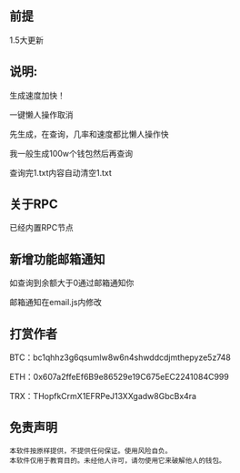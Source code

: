 ##  前提
1.5大更新


## 说明:

生成速度加快！

一键懒人操作取消

先生成，在查询，几率和速度都比懒人操作快

我一般生成100w个钱包然后再查询

查询完1.txt内容自动清空1.txt

##  关于RPC

已经内置RPC节点


##  新增功能邮箱通知 

  如查询到余额大于0通过邮箱通知你

  邮箱通知在email.js内修改


##  打赏作者

BTC：bc1qhhz3g6qsumlw8w6n4shwddcdjmthepyze5z748

ETH：0x607a2ffeEf6B9e86529e19C675eEC2241084C999

TRX：THopfkCrmX1EFRPeJ13XXgadw8GbcBx4ra


## 免责声明

    本软件按原样提供，不提供任何保证。使用风险自负。
    本软件仅用于教育目的。未经他人许可，请勿使用它来破解他人的钱包。
